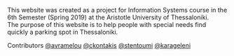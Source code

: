 This website was created as a project for Information Systems course in the 6th Semester (Spring 2019) at the Aristotle University of Thessaloniki.       
The purpose of this website is to help people with special needs find quickly a parking spot in Thessaloniki.      

Contributors [@avramelou](https://github.com/avramelou) [@ckontakis](https://github.com/ckontakis) [@stentoumi](https://github.com/stentoumi) [@karageleni](https://github.com/karageleni)
